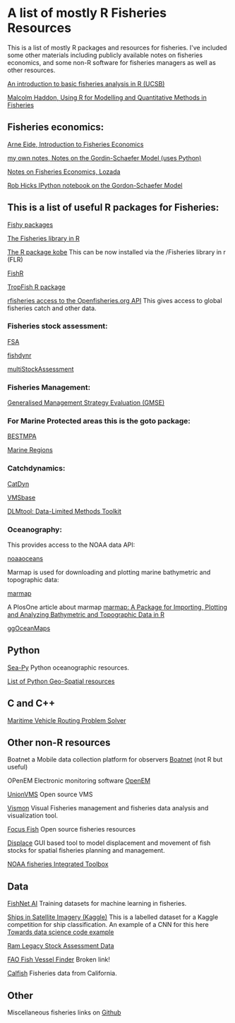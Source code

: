 # A list of mostly R Fisheries Resources 

This is a list of mostly R packages and resources for fisheries. I've included some other materials including publicly available notes on fisheries economics, and some non-R software for fisheries managers as well as other resources.

[An introduction to basic fisheries analysis in R (UCSB)](https://sfg-ucsb.github.io/fishery-manageR/)

[Malcolm Haddon, Using R for Modelling and Quantitative Methods in Fisheries](https://haddonm.github.io/URMQMF/)

## Fisheries economics:

[Arne Eide, Introduction to Fisheries Economics](https://ndownloader.figshare.com/files/17585273)

[my own notes, Notes on the Gordin-Schaefer Model (uses Python)](https://github.com/babycamel/afew/blob/master/notes-gordon-schaefer.pdf)

[Notes on Fisheries Economics, Lozada](https://content.csbs.utah.edu/~lozada/Adv_Resource_Econ/Pvtfish4.pdf)

[Rob Hicks IPython notebook on the Gordon-Schaefer Model](https://rlhick.people.wm.edu/posts/gordon-shaefer-model.html)

## This is a list of useful R packages for Fisheries:

[Fishy packages](http://derekogle.com/fishR/packages)

[The Fisheries library in R](http://www.flr-project.org/)

[The R package kobe](https://cran.r-project.org/web/packages/kobe/index.html) This can be now installed via the /Fisheries library in r (FLR)

[FishR](http://derekogle.com/fishR/)

[TropFish R package](https://github.com/tokami/TropFishR)

[rfisheries access to the Openfisheries.org API](https://github.com/ropensci/rfisheries) This gives access to global fisheries catch and other data.

### Fisheries stock assessment:

[FSA](https://github.com/droglenc/FSA)

[fishdynr](https://github.com/marchtaylor/fishdynr)

[multiStockAssessment](https://github.com/calbertsen/multi_SAM)


### Fisheries Management:

[Generalised Management Strategy Evaluation (GMSE)](https://bradduthie.github.io/gmse/)

### For Marine Protected areas this is the goto package:

[BESTMPA](https://remi-daigle.github.io/BESTMPA/)

[Marine Regions](https://recology.info/2016/06/marine-regions/)

### Catchdynamics:

[CatDyn](https://cran.r-project.org/web/packages/CatDyn/)

[VMSbase](https://github.com/vmsbase/R-vmsbase)

[DLMtool: Data-Limited Methods Toolkit](https://cran.r-project.org/web/packages/DLMtool/)

### Oceanography: 

This provides access to the NOAA data API:

[noaaoceans](https://cran.r-project.org/web/packages/noaaoceans/index.html) 

Marmap is used for downloading and plotting marine bathymetric and topographic data:

[marmap](https://cran.r-project.org/web/packages/marmap/index.html)

A PlosOne article about marmap [marmap: A Package for Importing, Plotting and Analyzing Bathymetric and Topographic Data in R](https://journals.plos.org/plosone/article?id=10.1371/journal.pone.0073051)

[ggOceanMaps](https://github.com/MikkoVihtakari/ggOceanMaps)

## Python

[Sea-Py](https://pyoceans.github.io/sea-py/) Python oceanographic resources.

[List of Python Geo-Spatial resources](https://github.com/sacridini/Awesome-Geospatial)

## C and C++

[Maritime Vehicle Routing Problem Solver](https://github.com/alberto-santini/maritime-vrp)


## Other non-R resources

Boatnet a Mobile data collection platform for observers [Boatnet](https://github.com/nwfsc-fram/boatnet) (not R but useful)

OPenEM Electronic monitoring software [OpenEM](https://github.com/openem-team/openem)

[UnionVMS](https://github.com/UnionVMS) Open source VMS

[Vismon](http://www.vismon.org/index.html) Visual Fisheries management and fisheries data analysis and visualization tool.

[Focus Fish](http://www.focus.fish/) Open source fisheries resources

[Displace](https://github.com/frabas/DISPLACE_GUI) GUI based tool to model displacement and movement of fish stocks for spatial fisheries planning and management.

[NOAA fisheries Integrated Toolbox](https://noaa-fisheries-integrated-toolbox.github.io/)

## Data

[FishNet AI](https://www.fishnet.ai/home) Training datasets for machine learning in fisheries.

[Ships in Satellite Imagery (Kaggle)](https://www.kaggle.com/rhammell/ships-in-satellite-imagery) This is a labelled dataset for a Kaggle competition for ship classification. An example of a CNN for this here [Towards data science code example](https://towardsdatascience.com/classifying-ships-in-satellite-imagery-with-neural-networks-944024879651)

[Ram Legacy Stock Assessment Data](https://www.ramlegacy.org/)

[FAO Fish Vessel Finder](http://www.fao.org/figis/vrmf/finder/search/#stats) Broken link!

[Calfish](https://www.calfish.org/) Fisheries data from California.

## Other

Miscellaneous fisheries links on [Github](https://github.com/topics/fisheries)
